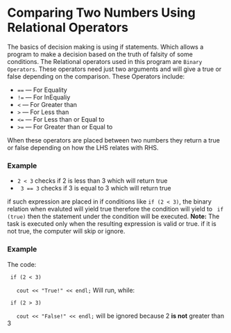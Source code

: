 # Comparing Two Numbers Using Relational Operators

The basics of decision making is using if statements. Which allows a program to make a decision based on the truth of falsity of some conditions. The Relational operators used in this program are `Binary Operators`. These operators need just two arguments and will give a true or false depending on the comparison. These Operators include:
+ `==` — For Equality
+ `!=` — For InEqualiy
+ `<` — For Greater than
+ `>` — For Less than
+ `<=` — For Less than or Equal to
+ `>=` — For Greater than or Equal to

When these operators are placed between two numbers they return a true or false depending on how the LHS relates with RHS.

### Example
+ ` 2 < 3 ` checks if 2 is less than 3 which will return true
+ ` 3 == 3` checks if 3 is equal to 3 which will return true

if such expression are placed in if conditions like ` if (2 < 3) `, the binary relation when evaluted will yield true therefore the condition will yield to ` if (true)` then the statement under the condition will be executed. __Note:__ The task is executed only when the resulting expression is valid or true. if it is not true, the computer will skip or ignore.

### Example
The code:

` if (2 < 3)`

`	cout << "True!" << endl;` Will run, while:

` if (2 > 3)`

`	cout << "False!" << endl;` will be ignored because 2 __is not__ greater than 3



